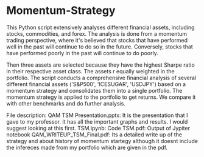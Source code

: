 # Momentum-Strategy
This Python script extensively analyses different financial assets, including stocks, commodities, and forex. 
The analysis is done from a momentum trading perspective, where it's believed that stocks that have performed well in the past will continue to do so in the future. 
Conversely, stocks that have performed poorly in the past will continue to do poorly.

Then three assets are selected because they have the highest Sharpe ratio in their respective asset class. The assets r equally weighted in the portfolio.
The script conducts a comprehensive financial analysis of several different financial assets ('S&P500', 'ICESUGAR', 'USDJPY') based on a momentum strategy and consolidates them into a single portfolio. 
The momentum strategy is applied to the portfolio to get returns. We compare it with other benchmarks and do further analysis.

File description:
QAM TSM Presentation.pptx: It is the presentation that I gave to my professor. It has all the important graphs and results. I would suggest looking at this first.
TSM.ipynb: Code 
TSM.pdf: Output of Jypiter notebook
QAM_WRITEUP_TSM_Final.pdf: Its a detailed write up of the strategy and about history of momentum startegy although it doesnt include the infereces made from my portfolio which are given in the pdf.
